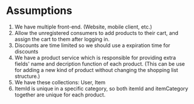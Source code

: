 # Assumptions

1. We have multiple front-end. (Website, mobile client, etc.)
2. Allow the unregistered consumers to add products to their cart, and assign the cart to them after logging in.
3. Discounts are time limited so we should use a expiration time for discounts
4. We have a product service which is responsible for providing extra fields' name and decription function of each
product. (This can be use for adding a new kind of product without changing the shopping list structure.)
5. We have these collections: User, Item
5. ItemId is unique in a specific category, so both itemId and itemCategory together are unique for each product.